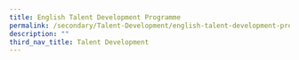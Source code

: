 ```yaml
---
title: English Talent Development Programme
permalink: /secondary/Talent-Development/english-talent-development-programme/
description: ""
third_nav_title: Talent Development
---
```

